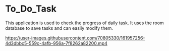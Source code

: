 # To_Do_Task
This application is used to check the progress of daily task. It uses the room database to save tasks and can easily modify them.

https://user-images.githubusercontent.com/70805330/161957256-4d3dbbc5-559c-4afb-956a-7f8262a82200.mp4
